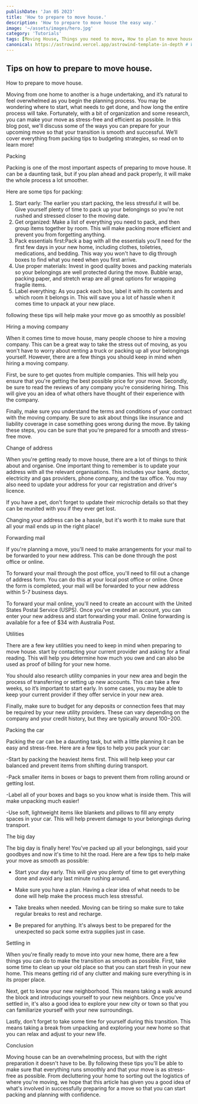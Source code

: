 ```yaml
---
publishDate: 'Jan 05 2023'
title: 'How to prepare to move house.'
description: 'How to prepare to move house the easy way.'
image: '~/assets/images/hero.jpg'
category: 'Tutorials'
tags: [Moving House, Things you need to move, How to plan to move house]
canonical: https://astrowind.vercel.app/astrowind-template-in-depth # When posting content to multiple platforms at the same time (such as this website and Medium) and want to specify the ultimate authority. Remove it to automatically generate canonical
---
```


## Tips on how to prepare to move house.

How to prepare to move house.

Moving from one home to another is a huge undertaking, and it’s natural to feel overwhelmed as you begin the planning process. You may be wondering where to start, what needs to get done, and how long the entire process will take. Fortunately, with a bit of organization and some research, you can make your move as stress-free and efficient as possible. In this blog post, we'll discuss some of the ways you can prepare for your upcoming move so that your transition is smooth and successful. We’ll cover everything from packing tips to budgeting strategies, so read on to learn more!

Packing

Packing is one of the most important aspects of preparing to move house. It can be a daunting task, but if you plan ahead and pack properly, it will make the whole process a lot smoother.

Here are some tips for packing:

1. Start early: The earlier you start packing, the less stressful it will be. Give yourself plenty of time to pack up your belongings so you're not rushed and stressed closer to the moving date.
2. Get organized: Make a list of everything you need to pack, and then group items together by room. This will make packing more efficient and prevent you from forgetting anything.
3. Pack essentials first:Pack a bag with all the essentials you'll need for the first few days in your new home, including clothes, toiletries, medications, and bedding. This way you won't have to dig through boxes to find what you need when you first arrive.
4. Use proper materials: Invest in good quality boxes and packing materials so your belongings are well protected during the move. Bubble wrap, packing paper, and stretch wrap are all great options for wrapping fragile items.
5. Label everything: As you pack each box, label it with its contents and which room it belongs in. This will save you a lot of hassle when it comes time to unpack at your new place.

following these tips will help make your move go as smoothly as possible!

Hiring a moving company

When it comes time to move house, many people choose to hire a moving company. This can be a great way to take the stress out of moving, as you won't have to worry about renting a truck or packing up all your belongings yourself. However, there are a few things you should keep in mind when hiring a moving company.

First, be sure to get quotes from multiple companies. This will help you ensure that you're getting the best possible price for your move. Secondly, be sure to read the reviews of any company you're considering hiring. This will give you an idea of what others have thought of their experience with the company.

Finally, make sure you understand the terms and conditions of your contract with the moving company. Be sure to ask about things like insurance and liability coverage in case something goes wrong during the move. By taking these steps, you can be sure that you're prepared for a smooth and stress-free move.

Change of address

When you're getting ready to move house, there are a lot of things to think about and organise. One important thing to remember is to update your address with all the relevant organisations. This includes your bank, doctor, electricity and gas providers, phone company, and the tax office. You may also need to update your address for your car registration and driver's licence.

If you have a pet, don't forget to update their microchip details so that they can be reunited with you if they ever get lost.

Changing your address can be a hassle, but it's worth it to make sure that all your mail ends up in the right place!

Forwarding mail

If you're planning a move, you'll need to make arrangements for your mail to be forwarded to your new address. This can be done through the post office or online.

To forward your mail through the post office, you'll need to fill out a change of address form. You can do this at your local post office or online. Once the form is completed, your mail will be forwarded to your new address within 5-7 business days.

To forward your mail online, you'll need to create an account with the United States Postal Service (USPS). Once you've created an account, you can enter your new address and start forwarding your mail. Online forwarding is available for a fee of $34 with Australia Post.

Utilities

There are a few key utilities you need to keep in mind when preparing to move house. start by contacting your current provider and asking for a final reading. This will help you determine how much you owe and can also be used as proof of billing for your new home.

You should also research utility companies in your new area and begin the process of transferring or setting up new accounts. This can take a few weeks, so it’s important to start early. In some cases, you may be able to keep your current provider if they offer service in your new area.

Finally, make sure to budget for any deposits or connection fees that may be required by your new utility providers. These can vary depending on the company and your credit history, but they are typically around $100-$200.

Packing the car

Packing the car can be a daunting task, but with a little planning it can be easy and stress-free. Here are a few tips to help you pack your car:

-Start by packing the heaviest items first. This will help keep your car balanced and prevent items from shifting during transport.

-Pack smaller items in boxes or bags to prevent them from rolling around or getting lost.

-Label all of your boxes and bags so you know what is inside them. This will make unpacking much easier!

-Use soft, lightweight items like blankets and pillows to fill any empty spaces in your car. This will help prevent damage to your belongings during transport.

The big day

The big day is finally here! You've packed up all your belongings, said your goodbyes and now it's time to hit the road. Here are a few tips to help make your move as smooth as possible:

- Start your day early. This will give you plenty of time to get everything done and avoid any last minute rushing around.

- Make sure you have a plan. Having a clear idea of what needs to be done will help make the process much less stressful.

- Take breaks when needed. Moving can be tiring so make sure to take regular breaks to rest and recharge.

- Be prepared for anything. It's always best to be prepared for the unexpected so pack some extra supplies just in case.

Settling in

When you're finally ready to move into your new home, there are a few things you can do to make the transition as smooth as possible. First, take some time to clean up your old place so that you can start fresh in your new home. This means getting rid of any clutter and making sure everything is in its proper place.

Next, get to know your new neighborhood. This means taking a walk around the block and introducings yourself to your new neighbors. Once you've settled in, it's also a good idea to explore your new city or town so that you can familiarize yourself with your new surroundings.

Lastly, don't forget to take some time for yourself during this transition. This means taking a break from unpacking and exploring your new home so that you can relax and adjust to your new life.

Conclusion

Moving house can be an overwhelming process, but with the right preparation it doesn't have to be. By following these tips you'll be able to make sure that everything runs smoothly and that your move is as stress-free as possible. From decluttering your home to sorting out the logistics of where you're moving, we hope that this article has given you a good idea of what's involved in successfully preparing for a move so that you can start packing and planning with confidence.

